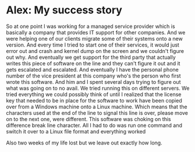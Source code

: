 # Alex: My success story

So at one point I was working for a managed service provider which is basically a company that provides IT support for other companies. And we were helping one of our clients migrate some of their systems onto a new version. And every time I tried to start one of their services, it would just error out and crash and kernel dump on the screen and we couldn't figure out why. And eventually we get support for the third party that actually writes this piece of software on the line and they can't figure it out and it gets escalated and escalated. And eventually I have the personal phone number of the vice president at this company who's the person who first wrote this software. And him and I spent several days trying to figure out what was going on to no avail. We tried running this on different servers. We tried everything we could possibly think of until I realized that the license key that needed to be in place for the software to work have been copied over from a Windows machine onto a Linux machine. Which means that the characters used at the end of the line to signal this line is over, please move on to the next one, were different. This software was choking on this difference break line character. All I had to do was run one command and switch it over to a Linux file format and everything worked 

Also two weeks of my life lost but we leave out exactly how long.
